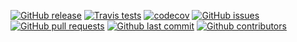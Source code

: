 [![GitHub release](https://img.shields.io/github/release/ONSdigital/pattern-library-v2.svg)](https://github.com/ONSdigital/pattern-library-v2/releases)
[![Travis tests](https://img.shields.io/travis/ONSdigital/pattern-library-v2.svg)](https://travis-ci.org/ONSdigital/pattern-library-v2)
[![codecov](https://codecov.io/gh/ONSdigital/pattern-library-v2/branch/master/graph/badge.svg)](https://codecov.io/gh/ONSdigital/pattern-library-v2)
[![GitHub issues](https://img.shields.io/github/issues/ONSdigital/pattern-library-v2.svg)](https://github.com/ONSdigital/pattern-library-v2/issues)
[![GitHub pull requests](https://img.shields.io/github/issues-pr-raw/ONSdigital/pattern-library-v2.svg)](https://github.com/ONSdigital/pattern-library-v2/pulls)
[![Github last commit](https://img.shields.io/github/last-commit/ONSdigital/pattern-library-v2.svg)](https://github.com/ONSdigital/pattern-library-v2/commits)
[![Github contributors](https://img.shields.io/github/contributors/ONSdigital/pattern-library-v2.svg)](https://github.com/ONSdigital/pattern-library-v2/graphs/contributors)
